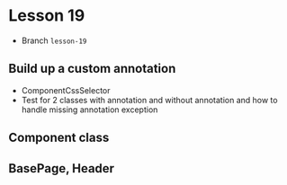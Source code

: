 # Lesson 19
* Branch `lesson-19`

## Build up a custom annotation
* ComponentCssSelector
* Test for 2 classes with annotation and without annotation and how to handle missing annotation exception

## Component class

## BasePage, Header